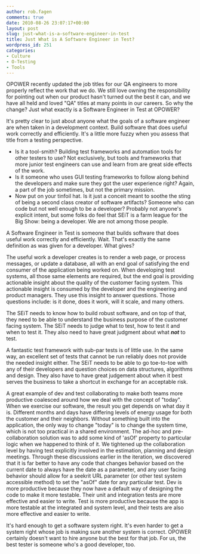 ```yaml
---
author: rob.fagen
comments: true
date: 2010-08-26 23:07:17+00:00
layout: post
slug: just-what-is-a-software-engineer-in-test
title: Just What is A Software Engineer in Test?
wordpress_id: 251
categories:
- Culture
- O-Testing
- Tools
---
```


OPOWER recently updated the job titles for our QA engineers to more  properly reflect the work that we do. We still love owning the  responsibility for pointing out when our product hasn't turned out the  best it can, and we have all held and loved "QA" titles at many points  in our careers. So why the change? Just what exactly is a Software  Engineer in Test at OPOWER?

It's pretty clear to just about anyone what the goals of a software  engineer are when taken in a development context. Build software that  does useful work correctly and efficiently. It's a little more fuzzy  when you assess that title from a testing perspective.

  * Is it a tool-smith? Building test frameworks and automation  tools for other testers to use? Not exclusively, but tools and  frameworks that more junior test engineers can use and learn from are  great side effects of the work.
  * Is it someone who uses GUI testing frameworks to follow along behind  the developers and make sure they got the user experience right? Again,  a part of the job sometimes, but not the primary mission.
  * Now  put on your tinfoil hat. Is it just a conceit meant to soothe the sting  of being a second class creator of software artifacts? Someone who can  code but not well enough to be a developer? Probably not anyone's  explicit intent, but some folks do feel that SEiT is a farm league for  the Big Show: being a developer. We are not among those people.

A Software Engineer in Test is someone that builds software that  does useful work correctly and efficiently. Wait. That's exactly the  same definition as was given for a developer. What gives?

The  useful work a developer creates is to render a web page, or process  messages, or update a database, all with an end goal of satisfying the  end consumer of the application being worked on. When developing test  systems, all those same elements are required, but the end goal is  providing actionable insight about the quality of the customer facing  system. This actionable insight is consumed by the developer and the  engineering and product managers. They use this insight to answer  questions. Those questions include: is it done, does it work, will it  scale, and many others.

The SEiT needs to know how to build robust software, and on top of  that, they need to be able to understand the business purpose of the  customer facing system. The SEiT needs to judge what to test, how to  test it and when to test it. They also need to have great judgment about  what _**not**_ to test.

A fantastic test framework with sub-par tests is of little use. In  the same way, an excellent set of tests that cannot be run reliably does  not provide the needed insight either. The SEiT needs to be able to go  toe-to-toe with any of their developers and question choices on data  structures, algorithms and design. They also have to have great  judgement about when it best serves the business to take a shortcut in  exchange for an acceptable risk.

A great example of dev and test collaborating to make both teams more productive coalesced around how we deal with the concept of "today". When we exercise our software, the result you get depends on what day it is. Different months and days have differing levels of energy usage for both the customer and their neighbors. Without something built into the application, the only way to change "today" is to change the system time, which is not too practical in a shared environment. The ad-hoc and pre-collaboration solution was to add some kind of 'asOf' property to particular logic when we happened to think of it. We tightened up the collaboration level by having test explicitly involved in the estimation, planning and design meetings. Through these discussions earlier in the iteration, we discovered that it is far better to have any code that changes behavior based on the current date to always have the date as a parameter, and any user facing behavior should allow for a seekrit URL parameter (or other test system accessible method) to set the "asOf" date for any particular test. Dev is more productive because they now have a default way of designing the code to make it more testable. Their unit and integration tests are more effective and easier to write. Test is more productive because the app is more testable at the integrated and system level, and their tests are also more effective and easier to write.

It's hard enough to get a software system right. It's even harder to  get a system right whose job is making sure another system is correct.  OPOWER certainly doesn't want to hire anyone but the best for that job. For us, the best tester is someone who's a good developer, too.
